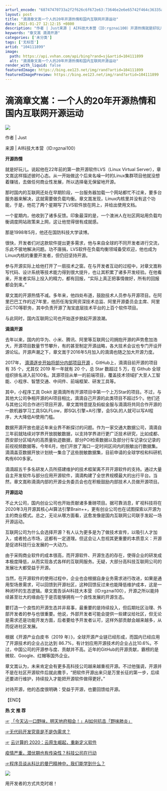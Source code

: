 ```yaml
---
arturl_encode: "68747470733a2f2f626c6f672e63:73646e2e6e65742f464c36335a76395a6f753836393530772f:61727469636c652f64657461696c732f313034313131383939"
layout: post
title: "滴滴章文嵩一个人的20年开源热情和国内互联网开源运动"
date: 2021-01-27 12:12:15 +0800
description: "作者 | Just来源 | AI科技大本营（ID:rgznai100）开源热情就是好玩儿。说起他在2"
keywords: "章文嵩 滴滴开源"
categories: ['未分类']
tags: ['无标签']
artid: "104111899"
image:
  path: https://api.vvhan.com/api/bing?rand=sj&artid=104111899
  alt: "滴滴章文嵩一个人的20年开源热情和国内互联网开源运动"
render_with_liquid: false
featuredImage: https://bing.ee123.net/img/rand?artid=104111899
featuredImagePreview: https://bing.ee123.net/img/rand?artid=104111899
---
```


# 滴滴章文嵩：一个人的20年开源热情和国内互联网开源运动

![](https://i-blog.csdnimg.cn/blog_migrate/dc2428875f5ff9d08ce7cda3ce7589e8.png)

作者 | Just

来源 | AI科技大本营（ID:rgznai100）

**开源热情**

就是好玩儿。说起他在22年前的第一款开源软件LVS（Linux Virtual Server），章文嵩这样描述彼时心态。从一开始做这个后来名噪一时的Linux集群项目他就没想着赚钱，去做任何商业性发展，所以选择毫无保留地开源。

那时国内的互联网还处在早期阶段，一台服务器加载一个网站都忙不过来，要多台服务器来解决，这就需要做负载均衡。章文嵩发现，Linux内核里并没有这个功能，于是，他花了两个星期写了LVS软件放在网上，并给出使用文档。

一个星期内，他收到了诸多反馈。印象最深的是，一个澳洲人在社区网站用负载均衡调度网站政策来上网，这让他觉得很有成就感。

那是1998年5月，他还在国防科技大学读博。

很快，开发者们对这款软件提出更多需求，他与来自全球的不同开发者进行交流，乐此不彼地解决问题。功不唐捐，LVS软件在负载均衡领域备受欢迎，他也成为Linux内核的重要开发者，但仍旧坚持开源。

参与开源实际上给他打开了一扇技术之窗。在与开发者互动的过程中，对章文嵩称写代码、设计系统等技术能力得到很大提升，也让其积累了诸多开发经验。在他看来，开发者实际上投入的精力，都有回报，“实际上真正把事情做好，所有的回报都会到来。”

章文嵩的开源热情不减。多年来，他四处布道，鼓励技术人员参与开源项目。在阿里巴巴工作的近7年里，他历任淘宝网资深技术总监、阿里开源委员会主席、阿里云CTO等职务，其中负责开源了淘宝底层技术平台的上百个软件项目。

与此同时，国内互联网公司也开始逐步掀起开源浪潮。

**滴滴开源**

去年以来，国内的华为、小米、腾讯、阿里等互联网公司拥抱开源的声势愈加浩大，开源项目数量节节攀升，有的甚至制定开源战略，各大技术会议也专门开设开源论坛。开源声潮之下，章文嵩于2016年5月加入的滴滴也随之加大开源力度。

2017年，
[滴滴逐步开始将部分内部项目开源](http://mp.weixin.qq.com/s?__biz=MzI0ODcxODk5OA%3D%3D&chksm=e99e9d89dee9149f1c7d43ddf92ec26bb51d64c016e99cf0d5350b61449c623b79c8a5d5a837&idx=1&mid=2247511664&scene=21&sn=744fb67f143cceef62f4de65a342f0d0#wechat_redirect)
。GitHub上，滴滴目前开源的项目有 35 个，尤其仅 2019 年一年就有 20 个，总 Star 数超过 5 万，在 Github 全球组织排名进入前100名。其源项目从单一的前端项目，覆盖技术领域扩大至人工智能、小程序、智慧交通、中间件、前端框架、研发工具等。

其中，小程序工具 Dokit 是滴滴所有开源项目中第一个上万Star的项目。不过，与其他大公司争相开源的AI项目相比，滴滴自己开源的此类项目不超过5个。他们还与其他公司合作进行项目开源，章文嵩特意提及蚂蚁金服与滴滴将共同合作开源的一款机器学习工具SQLFLow，即SQL引擎+AI引擎，会SQL的人就可以写AI程序，大大降低AI使用门槛。

数据开源开放也是近年来业界不断探讨的问题。作为一家交通大数据公司，滴滴自三年前就陆续对学界开放脱敏数据，以支持学界进行更广泛技术研究，比如成都、西安部分区域内的高质量轨迹数据，部分POI检索数据以及部分行车记录仪记录的前视视频数据等。今年6月，他们开放了海口一定时间区间内的脱敏出行数据集。滴滴盖亚数据开放计划统一集合了这些脱敏数据集，目前申请的全球学校和科研机构有600多家。

滴滴超五千多名研发人员所搭建维护的技术框架离不开开源软件的支持。通过大量自主开发软件与部分应用开源软件，滴滴构建了全世界规模最大的出行平台。当然，章文嵩称滴滴内部的开源业务委员会也在积极鼓励内部技术人员做开源项目。

**开源运动**

不止大公司，国内创业公司也开始贡献诸多重磅项目。据可靠消息，旷视科技将在2020年3月开源其核心AI算法引擎Brain++，更有创业公司也在试图探索以开源为主的商业模式。总之，无论从哪方面看，这愈发像是国内互联网公司联手发起一场开源运动。

互联网公司为什么会选择开源？有人认为更多是为了做技术宣传，以吸引人才加入，或者抢占市场，这都有一定道理。但这会让人忽视其更重要的本质意义：开源是促进科技行业发展的一大动力。

由于采购商业软件的成本很高，而开源软件、开源生态的存在，使得企业的研发成本极度降低，从而实现各式各样的互联网服务。无疑，大部分高科技互联网公司的发展壮大都受益于开源。

当然，在开源软件的使用过程中，企业也会根据自身业务需求进行改进，如果是通用型场景需求，可以回馈到开源社区，这种回馈反过来也能降低维护成本，这是一种闭环的生态逻辑。章文嵩告诉AI科技大本营（ID:rgznai100），开源之所以能持续甚至壮大的缘由在于是否能够拥有一个良性发展的开源生态。

要打造一个良性的开源生态并非易事，最重要的是持续投入，但后期社区治理、外部开发者的参与也很重要。他说，外部开发者可能会提供一些建议给社区，但无论是需求还是功能开发方面，后者要给予开发者认可，这样外部贡献会越来越多，从而促进社区发展。

根据《开源产业白皮书（2019 年）》，全球开源产业链已经形成，而国内已经应用了开源技术的企业占比达到 86.7%，有计划应用开源技术的企业占比10.6%。不过，中国公司的开源参与度、贡献并不高。近年的GitHub的开源贡献，霸榜的是微软、Google、红帽等国外企业。

章文嵩认为，未来肯定会有更多高科技公司越来越重视开源。不过他强调，开源并不是在社区开源软件后就此撒手，“把软件开源出来只是万里长征的第一步，后续还要进行维护，持续投入才能把开源软件做得更好。”

对待开源，他的态度很明确：受益于开源，也要回馈给开源。

【END】

****热 文**
推 荐**

[☞](http://mp.weixin.qq.com/s?__biz=MjM5MjAwODM4MA%3D%3D&chksm=bea77daa89d0f4bc8f843bdc72d81769c4ac7edc832f1f041a4ee0c9beabb602551c5581da91&idx=1&mid=2650737785&scene=21&sn=e6d6958bbaf51e9a818bc529cba46f75#wechat_redirect)
[「今天沾一口野味，明天地府相会！」AI如何抗击「野味肺炎」](https://blog.csdn.net/FL63Zv9Zou86950w/article/details/104104022)

[☞无代码开发究竟是不是伪需求？](http://mp.weixin.qq.com/s?__biz=MjM5MjAwODM4MA%3D%3D&chksm=bea77db189d0f4a70cfa75a582725f42b516dc7f2a95bed2cfb1df7ac4cfa06445c6344fe4c1&idx=2&mid=2650737762&scene=21&sn=992bff860311c6e8bff11391747fb758#wechat_redirect)

[☞](http://mp.weixin.qq.com/s?__biz=MzA3MjY1MTQwNQ%3D%3D&chksm=871e98aeb06911b82750ce8dcc8aaeeee68a08a10c2c7d5b3e880653e711c998c068eda77eeb&idx=2&mid=2649833292&scene=21&sn=99aa8600dbe712866a6dd57a074eeaae#wechat_redirect)
[云计算的 2020：云原生崛起，重新定义软件](http://mp.weixin.qq.com/s?__biz=MzA3MjY1MTQwNQ%3D%3D&chksm=871e98a5b06911b307ea190dd189ff556489615c350d9a5a2e2582383f306ab95f6822fe03d2&idx=1&mid=2649833287&scene=21&sn=fba0700b26d0c43a5596500e364ce6e5#wechat_redirect)

[疫情严重，潜伏期也有传染性？科技公司在行动](https://blog.csdn.net/FL63Zv9Zou86950w/article/details/104090552)

[☞程序员谈从科比的曼巴精神中，我们能学到什么？](https://mp.weixin.qq.com/s?__biz=MzA5MzY4NTQwMA%3D%3D&idx=1&mid=2651016062&scene=21&sn=e4eb146d72e25f350c2e9c4b54077f9f#wechat_redirect)

![](https://i-blog.csdnimg.cn/blog_migrate/1fdb5a596886b43765d2677ce2f3244a.png)

用开发者的方式共克时艰！